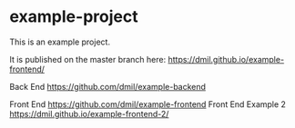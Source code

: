 # example-project

This is an example project.

It is published on the master branch here: https://dmil.github.io/example-frontend/

Back End https://github.com/dmil/example-backend

Front End https://github.com/dmil/example-frontend
Front End Example 2 https://dmil.github.io/example-frontend-2/
